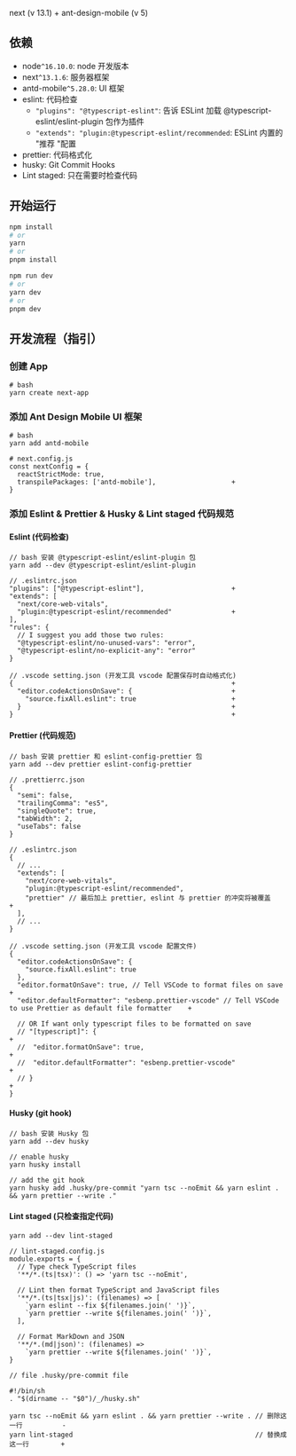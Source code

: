 next (v 13.1) + ant-design-mobile (v 5)

## 依赖

- node`^16.10.0`: node 开发版本
- next`^13.1.6`: 服务器框架
- antd-mobile`^5.28.0`: UI 框架
- eslint: 代码检查
  - `"plugins": "@typescript-eslint"`: 告诉 ESLint 加载 @typescript-eslint/eslint-plugin 包作为插件
  - `"extends": "plugin:@typescript-eslint/recommended`: ESLint 内置的 "推荐 "配置
- prettier: 代码格式化
- husky: Git Commit Hooks
- Lint staged: 只在需要时检查代码

## 开始运行

```bash
npm install
# or
yarn
# or
pnpm install
```

```bash
npm run dev
# or
yarn dev
# or
pnpm dev
```

## 开发流程（指引）

### 创建 App

```
# bash
yarn create next-app
```

### 添加 Ant Design Mobile UI 框架

```
# bash
yarn add antd-mobile
```

```
# next.config.js
const nextConfig = {
  reactStrictMode: true,
  transpilePackages: ['antd-mobile'],                   +
}
```

### 添加 Eslint & Prettier & Husky & Lint staged 代码规范

#### Eslint (代码检查)

```
// bash 安装 @typescript-eslint/eslint-plugin 包
yarn add --dev @typescript-eslint/eslint-plugin
```

```
// .eslintrc.json
"plugins": ["@typescript-eslint"],                      +
"extends": [
  "next/core-web-vitals",
  "plugin:@typescript-eslint/recommended"               +
],
"rules": {
  // I suggest you add those two rules:
  "@typescript-eslint/no-unused-vars": "error",
  "@typescript-eslint/no-explicit-any": "error"
}
```

```
// .vscode setting.json (开发工具 vscode 配置保存时自动格式化)
{                                                       +
  "editor.codeActionsOnSave": {                         +
    "source.fixAll.eslint": true                        +
  }                                                     +
}                                                       +
```

#### Prettier (代码规范)

```
// bash 安装 prettier 和 eslint-config-prettier 包
yarn add --dev prettier eslint-config-prettier
```

```
// .prettierrc.json
{
  "semi": false,
  "trailingComma": "es5",
  "singleQuote": true,
  "tabWidth": 2,
  "useTabs": false
}

```

```
// .eslintrc.json
{
  // ...
  "extends": [
    "next/core-web-vitals",
    "plugin:@typescript-eslint/recommended",
    "prettier" // 最后加上 prettier, eslint 与 prettier 的冲突将被覆盖           +
  ],
  // ...
}
```

```
// .vscode setting.json (开发工具 vscode 配置文件)
{
  "editor.codeActionsOnSave": {
    "source.fixAll.eslint": true
  },
  "editor.formatOnSave": true, // Tell VSCode to format files on save                                             +
  "editor.defaultFormatter": "esbenp.prettier-vscode" // Tell VSCode to use Prettier as default file formatter    +

  // OR If want only typescript files to be formatted on save
  // "[typescript]": {                                                                                            +
  //  "editor.formatOnSave": true,                                                                                +
  //  "editor.defaultFormatter": "esbenp.prettier-vscode"                                                         +
  // }                                                                                                            +
}
```

#### Husky (git hook)

```
// bash 安装 Husky 包
yarn add --dev husky
```

```
// enable husky
yarn husky install
```

```
// add the git hook
yarn husky add .husky/pre-commit "yarn tsc --noEmit && yarn eslint . && yarn prettier --write ."
```

#### Lint staged (只检查指定代码)

```
yarn add --dev lint-staged
```

```
// lint-staged.config.js
module.exports = {
  // Type check TypeScript files
  '**/*.(ts|tsx)': () => 'yarn tsc --noEmit',

  // Lint then format TypeScript and JavaScript files
  '**/*.(ts|tsx|js)': (filenames) => [
    `yarn eslint --fix ${filenames.join(' ')}`,
    `yarn prettier --write ${filenames.join(' ')}`,
  ],

  // Format MarkDown and JSON
  '**/*.(md|json)': (filenames) =>
    `yarn prettier --write ${filenames.join(' ')}`,
}
```

```
// file .husky/pre-commit file

#!/bin/sh
. "$(dirname -- "$0")/_/husky.sh"

yarn tsc --noEmit && yarn eslint . && yarn prettier --write . // 删除这一行          -
yarn lint-staged                                              // 替换成这一行        +
```
